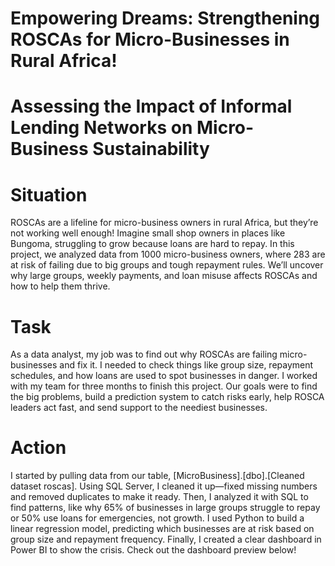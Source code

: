 # Empowering Dreams: Strengthening ROSCAs for Micro-Businesses in Rural Africa!
# Assessing the Impact of Informal Lending Networks on Micro-Business Sustainability
# Situation
ROSCAs are a lifeline for micro-business owners in rural Africa, but they’re not working well enough! Imagine small shop owners in places like Bungoma, struggling to grow because loans are hard to repay. In this project, we analyzed data from  1000 micro-business owners, where 283 are at risk of failing due to big groups and tough repayment rules. We’ll uncover why large groups, weekly payments, and loan misuse affects ROSCAs and how to help them thrive.
# Task
As a data analyst, my job was to find out why ROSCAs are failing micro-businesses and fix it. I needed to check things like group size, repayment schedules, and how loans are used to spot businesses in danger. I worked with my team for three months to finish this project. Our goals were to find the big problems, build a prediction system to catch risks early, help ROSCA leaders act fast, and send support to the neediest businesses.
# Action
I started by pulling data from our table, [MicroBusiness].[dbo].[Cleaned dataset roscas]. Using SQL Server, I cleaned it up—fixed missing numbers and removed duplicates to make it ready. Then, I analyzed it with SQL to find patterns, like why 65% of businesses in large groups struggle to repay or 50% use loans for emergencies, not growth. I used Python to build a linear regression model, predicting which businesses are at risk based on group size and repayment frequency. Finally, I created a clear dashboard in Power BI to show the crisis. Check out the dashboard preview below!
